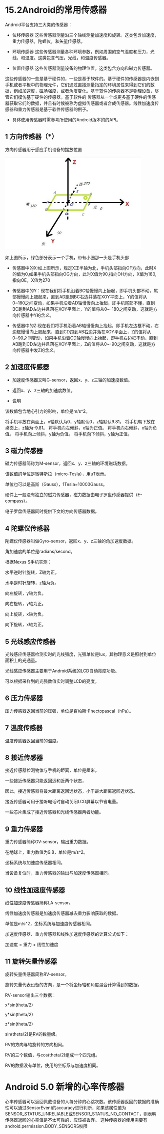 # 15.2Android的常用传感器

Android平台支持三大类的传感器：

* 位移传感器 
这些传感器测量沿三个轴线测量加速度和旋转。这类包含加速度，重力传感器，陀螺仪，和矢量传感器。 

* 环境传感器 
这些传感器测量各种环境参数，例如周围的空气温度和压力，光线，和湿度。这类包含气压，光线，和温度传感器。 

* 位置传感器 
这些传感器测量设备的物理位置。这类包含方向和磁力传感器。 

这些传感器的一些是基于硬件的，一些是基于软件的。基于硬件的传感器是内嵌到手机或者平板中的物理元件，它们通过直接测量指定的环境属性来得到它们的数据，例如加速度，磁场强度，或者角度变化。基于软件的传感器不是物理设备，尽管它们模仿基于硬件的传感器。基于软件的 传感器从一个或更多基于硬件的传感器获取它们的数据，并且有时候被称为虚拟传感器或者合成传感器。线性加速度传感器和重力传感器是基于软件传感器的例子。

* 具体使用传感器时需参考所使用的Android版本的的API。

## 1 方向传感器（*）

方向传感器用于感应手机设备的摆放位置

!["方向传感器"](sensor_02.png)

如上图所示，绿色部分表示一个手机，带有小圈那一头是手机头部

* 传感器中的X:如上图所示，规定X正半轴为北，手机头部指向OF方向，此时X的值为0,如果手机头部指向OG方向，此时X值为90,指向OH方向，X值为180,指向OE，X值为270

* 传感器中的Y：现在我们将手机沿着BC轴慢慢向上抬起，即手机头部不动，尾部慢慢向上翘起来，直到AD跑到BC右边并落在XOY平面上，Y的值将从0~180之间变动，如果手机沿着AD轴慢慢向上抬起，即手机尾部不懂，直到BC跑到AD左边并且落在XOY平面上，Y的值将从0~-180之间变动，这就是方向传感器中Y的含义。

* 传感器中的Z:现在我们将手机沿着AB轴慢慢向上抬起，即手机左边框不动，右边框慢慢向上翘起来，直到CD跑到AB右边并落在XOY平面上，Z的值将从0~90之间变动，如果手机沿着CD轴慢慢向上抬起，即手机右边框不动，直到AB跑到CD左边并且落在XOY平面上，Z的值将从0~-90之间变动，这就是方向传感器中发Z的含义。


## 2 加速度传感器

* 加速度传感器又叫G-sensor，返回x、y、z三轴的加速度数值。

* 返回x、y、z三轴的加速度数值。

* 说明

该数值包含地心引力的影响，单位是m/s^2。

将手机平放在桌面上，x轴默认为0，y轴默认0，z轴默认9.81。
将手机朝下放在桌面上，z轴为-9.81。
将手机向左倾斜，x轴为正值。
将手机向右倾斜，x轴为负值。
将手机向上倾斜，y轴为负值。 
将手机向下倾斜，y轴为正值。

## 3 磁力传感器
磁力传感器简称为M-sensor，返回x、y、z三轴的环境磁场数据。

该数值的单位是微特斯拉（micro-Tesla），用uT表示。

单位也可以是高斯（Gauss），1Tesla=10000Gauss。

硬件上一般没有独立的磁力传感器，磁力数据由电子罗盘传感器提供（E-compass）。

电子罗盘传感器同时提供下文的方向传感器数据。

## 4 陀螺仪传感器

陀螺仪传感器叫做Gyro-sensor，返回x、y、z三轴的角加速度数据。

角加速度的单位是radians/second。

根据Nexus S手机实测：

水平逆时针旋转，Z轴为正。

水平逆时针旋转，z轴为负。

向左旋转，y轴为负。

向右旋转，y轴为正。

向上旋转，x轴为负。

向下旋转，x轴为正。

## 5 光线感应传感器

光线感应传感器检测实时的光线强度，光强单位是lux，其物理意义是照射到单位面积上的光通量。

光线感应传感器主要用于Android系统的LCD自动亮度功能。

可以根据采样到的光强数值实时调整LCD的亮度。

 

## 6 压力传感器

压力传感器返回当前的压强，单位是百帕斯卡hectopascal（hPa）。

 

## 7 温度传感器

温度传感器返回当前的温度。

 

## 8 接近传感器

接近传感器检测物体与手机的距离，单位是厘米。

一些接近传感器只能返回远和近两个状态，

因此，接近传感器将最大距离返回远状态，小于最大距离返回近状态。

接近传感器可用于接听电话时自动关闭LCD屏幕以节省电量。

一些芯片集成了接近传感器和光线传感器两者功能。


## 9 重力传感器

重力传感器简称GV-sensor，输出重力数据。

在地球上，重力数值为9.8，单位是m/s^2。

坐标系统与加速度传感器相同。

当设备复位时，重力传感器的输出与加速度传感器相同。

 

## 10 线性加速度传感器

线性加速度传感器简称LA-sensor。

线性加速度传感器是加速度传感器减去重力影响获取的数据。

单位是m/s^2，坐标系统与加速度传感器相同。

加速度传感器、重力传感器和线性加速度传感器的计算公式如下：

加速度 = 重力 + 线性加速度

 

## 11 旋转矢量传感器

旋转矢量传感器简称RV-sensor。

旋转矢量代表设备的方向，是一个将坐标轴和角度混合计算得到的数据。

RV-sensor输出三个数据：

x*sin(theta/2)

y*sin(theta/2)

z*sin(theta/2)

sin(theta/2)是RV的数量级。

RV的方向与轴旋转的方向相同。

RV的三个数值，与cos(theta/2)组成一个四元组。

RV的数据没有单位，使用的坐标系与加速度相同。

# Android 5.0 新增的心率传感器

心率传感器可以返回佩戴设备的人每分钟的心跳次数。该传感器返回的数据的准确性可以通过SensorEvent的accuracy进行判断，如果该属性值为SENSOR_STATUS_UNRELIABLE或SENSOR_STATUS_NO_CONTACT，则表明传感器返回的心率值是不太可靠的，应该被丢弃。
这种传感器的使用需要有android.permission.BODY_SENSORS权限


